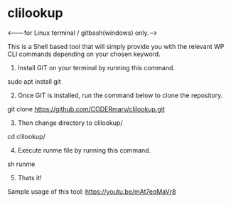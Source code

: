 # clilookup

<---for Linux terminal / gitbash(windows) only.-->

This is a Shell based tool that will simply provide you with the relevant WP CLI commands depending on your chosen keyword. 

1. Install GIT on your terminal by running this command.

sudo apt install git

2. Once GIT is installed, run the command below to clone the repository.

git clone https://github.com/CODERmarv/clilookup.git

3. Then change directory to clilookup/

cd clilookup/

4. Execute runme file by running this command.

sh runme

5. Thats it!


Sample usage of this tool: https://youtu.be/mAt7eqMaVr8
